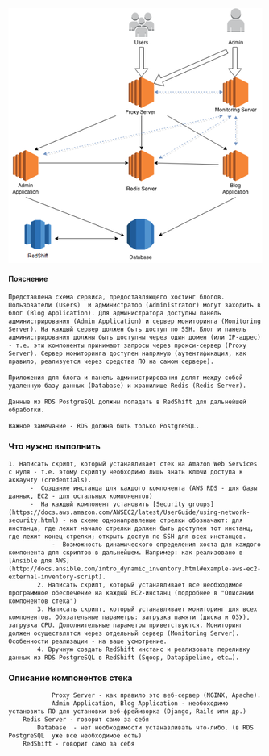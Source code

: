 

![pic](/pic.png)

#### Пояснение
	Представлена схема сервиса, предоставляющего хостинг блогов.
	Пользователи (Users)  и администратор (Administrator) могут заходить в блог (Blog Application). Для администратора доступны панель администрирования (Admin Application) и сервер мониторинга (Monitoring Server). На каждый сервер должен быть доступ по SSH. Блог и панель администрирования должны быть доступны через один домен (или IP-адрес) - т.е. эти компоненты принимают запросы через прокси-сервер (Proxy Server). Сервер мониторинга доступен напрямую (аутентификация, как правило, реализуется через средства ПО на самом сервере).

	Приложения для блога и панель администрирования делят между собой удаленную базу данных (Database) и хранилище Redis (Redis Server).

	Данные из RDS PostgreSQL должны попадать в RedShift для дальнейшей обработки.

	Важное замечание - RDS должна быть только PostgreSQL. 

### Что нужно выполнить
	1. Написать скрипт, который устанавливает стек на Amazon Web Services с нуля - т.е. этому скрипту необходимо лишь знать ключи доступа к аккаунту (credentials).
	      -  Создание инстанца для каждого компонента (AWS RDS - для базы данных, EC2 - для остальных компонентов)
	      -  На каждый компонент установить [Security groups](https://docs.aws.amazon.com/AWSEC2/latest/UserGuide/using-network-security.html) - на схеме однонаправленые стрелки обозначают: для инстанца, где лежит начало стрелки должен быть доступен тот инстанц, где лежит конец стрелки; открыть доступ по SSH для всех инстанцов.
	            -  Возможность динамического определения хоста для каждого компонента для скриптов в дальнейшем. Например: как реализовано в [Ansible для AWS](http://docs.ansible.com/intro_dynamic_inventory.html#example-aws-ec2-external-inventory-script).
		    2. Написать скрипт, который устанавливает все необходимое программное обеспечение на каждый EC2-инстанц (подробнее в "Описании компонентов стека")
		    3. Написать скрипт, который устанавливает мониторинг для всех компонентов. Обязательные параметры: загрузка памяти (диска и ОЗУ), загрузка CPU. Дополнительные параметры приветствуются. Мониторинг должен осуществлятся через отдельный сервер (Monitoring Server). Особенности реализации - на ваше усмотрение.
		    4. Вручную создать RedShift инстанс и реализовать переливку данных из RDS PostgreSQL в RedShift (Sqoop, Datapipeline, etc…). 

### Описание компонентов стека
		        Proxy Server - как правило это веб-сервер (NGINX, Apache).
			    Admin Application, Blog Application - необоходимо установить ПО для установки веб-фреймворка (Django, Rails или др.)
	    Redis Server - говорит само за себя
	        Database  - нет необходимости устанавливать что-либо. (в RDS PostgreSQL  уже все необходимое есть)
	    RedShift - говорит само за себя


